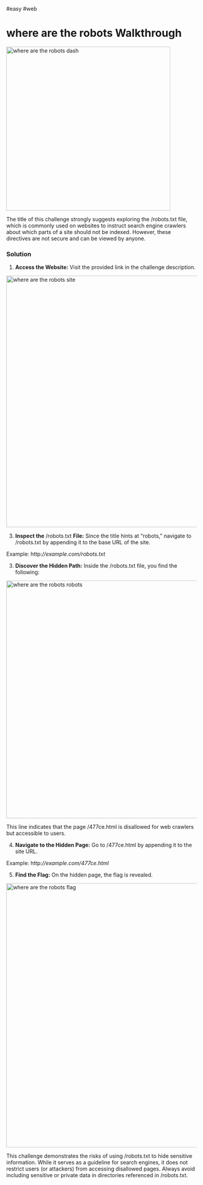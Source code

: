 #easy #web

# where are the robots Walkthrough

<img width="434" alt="where are the robots dash" src="https://github.com/user-attachments/assets/34429d8b-f7f9-48df-8e23-9fb6520650cc" />


The title of this challenge strongly suggests exploring the /robots.txt file, which is commonly used on websites to instruct search engine crawlers about which parts of a site should not be indexed. However, these directives are not secure and can be viewed by anyone.


### Solution

1. **Access the Website:**
	Visit the provided link in the challenge description.

<img width="666" alt="where are the robots site" src="https://github.com/user-attachments/assets/c9d0bbf7-d4c8-4f12-81bc-f4d937e4a4f1" />


3. **Inspect the** /robots.txt **File:**
	Since the title hints at “robots,” navigate to /robots.txt by appending it to the base URL of the site.

Example:
http:_//example.com/robots.txt_

3. **Discover the Hidden Path:**
	Inside the /robots.txt file, you find the following:

<img width="629" alt="where are the robots robots" src="https://github.com/user-attachments/assets/b1880ab8-a2e9-43ea-a203-a623b7c9c113" />


This line indicates that the page /477ce.html is disallowed for web crawlers but accessible to users.


4. **Navigate to the Hidden Page:**
	Go to /477ce.html by appending it to the site URL.

Example:
http:_//example.com/477ce.html_


5. **Find the Flag:**
	On the hidden page, the flag is revealed.

<img width="699" alt="where are the robots flag" src="https://github.com/user-attachments/assets/192cd967-1174-432f-829c-c809e86d3c32" />


This challenge demonstrates the risks of using /robots.txt to hide sensitive information. While it serves as a guideline for search engines, it does not restrict users (or attackers) from accessing disallowed pages. Always avoid including sensitive or private data in directories referenced in /robots.txt.
